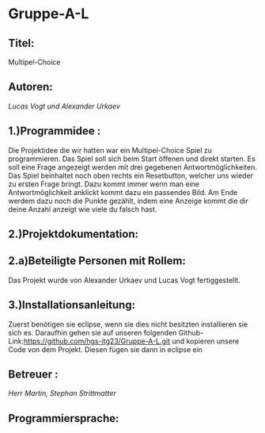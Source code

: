 # Gruppe-A-L

## **Titel**: 

Multipel-Choice 

## **Autoren**: 

*Lucas Vogt und Alexander Urkaev* 

## **1.)Programmidee** : 
Die Projektidee die wir hatten war ein Multipel-Choice Spiel zu programmieren. Das Spiel soll sich beim Start öffenen und direkt starten. Es soll eine Frage angezeigt werden mit drei gegebenen Antwortmöglichkeiten. Das Spiel beinhaltet noch oben rechts ein Resetbutton, welcher uns wieder zu ersten Frage bringt. Dazu kommt immer wenn man eine Antwortmöglichkeit anklickt kommt dazu ein passendes Bild.
Am Ende werdem dazu noch die Punkte gezählt, indem eine Anzeige kommt die dir deine Anzahl anzeigt wie viele du falsch hast.

##  **2.)Projektdokumentation**:

## **2.a)Beteiligte Personen mit Rollem**:
Das Projekt wurde von Alexander Urkaev und Lucas Vogt fertiggestellt.


## **3.)Installationsanleitung**:
Zuerst benötigen sie eclipse, wenn sie dies nicht besitzten installieren sie sich es.
Daraufhin gehen sie auf unseren folgenden Github-Link:https://github.com/hgs-itg23/Gruppe-A-L.git
und kopieren unsere Code von dem Projekt.
Diesen fügen sie dann in eclipse ein 

##  **Betreuer** : 

*Herr  Martin, Stephan Strittmatter*

## **Programmiersprache**: 

